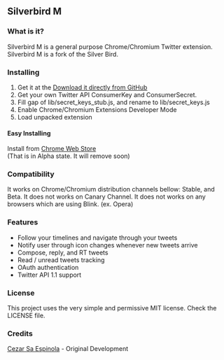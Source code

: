 ## Silverbird M ##

### What is it? ###

Silverbird M is a general purpose Chrome/Chromium Twitter extension.  
Silverbird M is a fork of the Silver Bird.

### Installing ###

1. Get it at the [Download it directly from GitHub](https://github.com/studioddtonline/Silverbird-M)
2. Get your own Twitter API ConsumerKey and ConsumerSecret.
3. Fill gap of lib/secret_keys_stub.js, and rename to lib/secret_keys.js
4. Enable Chrome/Chromium Extensions Developer Mode
5. Load unpacked extension

#### Easy Installing ####

Install from [Chrome Web Store](https://chrome.google.com/webstore/detail/silverbird-m/gopipemgedcleeegndifdeddpemopeda)  
\(That is in Alpha state. It will remove soon\)

### Compatibility ###

It works on Chrome/Chromium distribution channels bellow: Stable, and Beta.
It does not works on Canary Channel.
It does not works on any browsers which are using Blink. (ex. Opera)

### Features ###

* Follow your timelines and navigate through your tweets
* Notify user through icon changes whenever new tweets arrive
* Compose, reply, and RT tweets
* Read / unread tweets tracking
* OAuth authentication
* Twitter API 1.1 support

### License ###

This project uses the very simple and permissive MIT license. Check the LICENSE file.

### Credits ###

[Cezar Sa Espinola](http://cezarsa.github.com/) - Original Development
